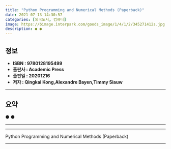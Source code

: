```yaml
---
title: "Python Programming and Numerical Methods (Paperback)"
date: 2021-07-13 14:30:57
categories: [외국도서, 컴퓨터]
image: https://bimage.interpark.com/goods_image/1/4/1/2/345271412s.jpg
description: ● ●
---
```


## **정보**

- **ISBN : 9780128195499**
- **출판사 : Academic Press**
- **출판일 : 20201216**
- **저자 : Qingkai Kong,Alexandre Bayen,Timmy Siauw**

------



## **요약**

●  ●  

------



------


Python Programming and Numerical Methods (Paperback) 

------


